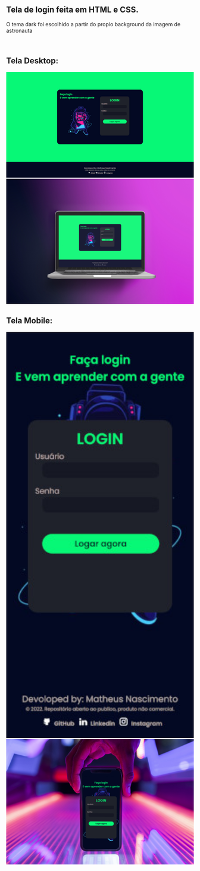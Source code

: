 ## Tela de login feita em HTML e CSS.

<p>O tema dark foi escolhido a partir do propio background da imagem de astronauta</p><br>

## Tela Desktop:
<img src ="/assets/astroweb.jpg">
<img src ="/assets/mokadesk.jpg" width="700px"><br>

## Tela Mobile:
<img src ="/assets/astromobile.jpg" width="700px">
<img src ="/assets/mokamobile.jpg " width="700px">
